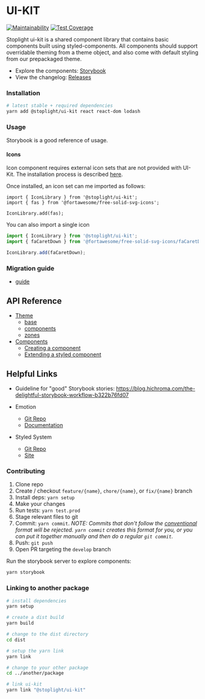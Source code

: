 # UI-KIT

[![Maintainability](https://api.codeclimate.com/v1/badges/f0df5b38120a6471be33/maintainability)](https://codeclimate.com/repos/5bdb489c9a98842d0a00d211/maintainability) [![Test Coverage](https://api.codeclimate.com/v1/badges/f0df5b38120a6471be33/test_coverage)](https://codeclimate.com/repos/5bdb489c9a98842d0a00d211/test_coverage)

Stoplight ui-kit is a shared component library that contains basic components built using styled-components. All components should support overridable theming from a theme object, and also come with default styling from our prepackaged theme.

- Explore the components: [Storybook](https://stoplightio.github.io/ui-kit/)
- View the changelog: [Releases](https://github.com/stoplightio/ui-kit/releases)

### Installation

```bash
# latest stable + required dependencies
yarn add @stoplight/ui-kit react react-dom lodash
```

### Usage

Storybook is a good reference of usage.

#### Icons

Icon component requires external icon sets that are not provided with UI-Kit.
The installation process is described [here](https://www.npmjs.com/package/@fortawesome/react-fontawesome#installation).

Once installed, an icon set can me imported as follows:

```tsx
import { IconLibrary } from '@stoplight/ui-kit';
import { fas } from '@fortawesome/free-solid-svg-icons';

IconLibrary.add(fas);
```

You can also import a single icon

```ts
import { IconLibrary } from '@stoplight/ui-kit';
import { faCaretDown } from '@fortawesome/free-solid-svg-icons/faCaretDown';

IconLibrary.add(faCaretDown);
```


### Migration guide

- [guide](./docs/migration.md)

## API Reference

- [Theme](./docs/theme.md)
  - [base](./docs/theme-base.md)
  - [components](./docs/theme-components.md)
  - [zones](docs/theme-zone.md)
- [Components](./docs/components.md)
  - [Creating a component](./docs/components.md#creating-a-component)
  - [Extending a styled component](./docs/components.md#extending-a-component)

## Helpful Links

- Guideline for "good" Storybook stories: https://blog.hichroma.com/the-delightful-storybook-workflow-b322b76fd07

- Emotion

    - [Git Repo](https://github.com/emotion-js/emotion)
    - [Documentation](https://emotion.sh/docs/introduction)

- Styled System

  - [Git Repo](https://github.com/jxnblk/styled-system)
  - [Site](https://jxnblk.com/styled-system/)

### Contributing

1. Clone repo
2. Create / checkout `feature/{name}`, `chore/{name}`, or `fix/{name}` branch
3. Install deps: `yarn setup`
4. Make your changes
5. Run tests: `yarn test.prod`
6. Stage relevant files to git
7. Commit: `yarn commit`. _NOTE: Commits that don't follow the [conventional](https://github.com/marionebl/commitlint/tree/master/%40commitlint/config-conventional) format will be rejected. `yarn commit` creates this format for you, or you can put it together manually and then do a regular `git commit`._
8. Push: `git push`
9. Open PR targeting the `develop` branch

Run the storybook server to explore components:

```bash
yarn storybook
```

### Linking to another package

```bash
# install dependencies
yarn setup

# create a dist build
yarn build

# change to the dist directory
cd dist

# setup the yarn link
yarn link

# change to your other package
cd ../another/package

# link ui-kit
yarn link "@stoplight/ui-kit"
```
